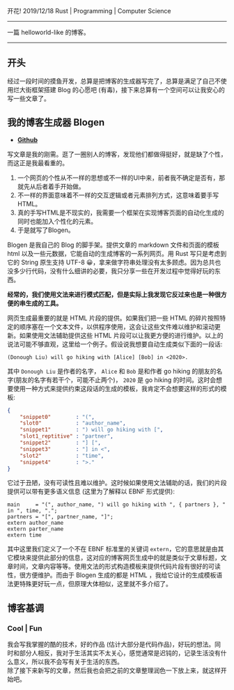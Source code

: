 开花!
2019/12/18
Rust | Programming | Computer Science

---

一篇 helloworld-like 的博客。

---

## 开头

经过一段时间的摸鱼开发，总算是把博客的生成器写完了，总算是满足了自己不使用烂大街框架搭建 Blog 的心愿吧 (有毒)，接下来总算有一个空间可以让我安心的写一些文章了。

## 我的博客生成器 Blogen  

+ [**Github**](https://github.com/ldm0/blogen)

写文章是我的刚需。逛了一圈别人的博客，发现他们都做得挺好，就是缺了个性，而这正是我最看重的。

1. 一个网页的个性从不一样的思想或不一样的UI中来，前者我不确定是否有，那就先从后者着手开始做。  
2. 不一样的界面意味着不一样的交互逻辑或者元素排列方式，这意味着要手写 HTML。  
3. 真的手写HTML是不现实的，我需要一个框架在实现博客页面的自动化生成的同时也能加入个性化的元素。  
4. 于是就写了Blogen。  

Blogen 是我自己的 Blog 的脚手架。提供文章的 markdown 文件和页面的模板 html 以及一些元数据，它能自动的生成博客的一系列网页。用 Rust 写只是考虑到它的 String 原生支持 UTF-8 😀，拿来做字符串处理没有太多顾虑。因为总共也没多少行代码，没有什么细讲的必要，我只分享一些在开发过程中觉得好玩的东西。  

**经常的，我们使用文法来进行模式匹配，但是实际上我发现它反过来也是一种很方便的串生成的工具。**

网页生成最重要的就是 HTML 片段的提供。如果我们把一些 HTML 的碎片按照特定的顺序塞在一个文本文件，以供程序使用，这会让这些文件难以维护和滚动更新。如果使用文法辅助提供这些 HTML 片段可以让我更方便的进行维护。以上的说法可能不够直观，这里给一个例子。假设说我想要自动生成类似下面的一段话:  

```
(Donough Liu) will go hiking with [Alice] [Bob] in <2020>.
```  

其中 `Donough Liu` 是作者的名字， `Alice` 和 `Bob` 是和作者 go hiking 的朋友的名字(朋友的名字有若干个，可能不止两个)， `2020` 是 go hiking 的时间。这时会想要使用一种方式来提供约束这段话的生成的模板，我肯定不会想要这样的形式的模板:  

```json
{
    "snippet0"        : "(",
    "slot0"           : "author_name",
    "snippet1"        : ") will go hiking with [",
    "slot1_reptitive" : "partner",
    "snippet2"        : "] [",
    "snippet3"        : "] in <",
    "slot2"           : "time",
    "snippet4"        : ">."
}
```
它过于丑陋，没有可读性且难以维护。这时候如果使用文法辅助的话，我们的片段提供可以带有更多语义信息 (这里为了解释以 EBNF 形式提供):

```ebnf
main     = "(", author_name, ") will go hiking with ", { partners }, " in ", time, ".";
partners = "[", partner_name, "]";
extern author_name
extern parter_name
extern time
```

其中这里我们定义了一个不在 EBNF 标准里的关键词 `extern`，它的意思就是由其它模块来提供此部分的信息，这对应的博客网页生成中的就是类似于文章标题，文章时间，文章内容等等。使用文法的形式构造模板来提供代码片段有很好的可读性，很方便维护。而由于 Blogen 生成的都是 HTML ，我给它设计的生成模板语法更特殊更好玩一点，但原理大体相似，这里就不多介绍了。

## 博客基调

### **Cool | Fun**  

我会写我掌握的酷的技术，好的作品 (估计大部分是代码作品)，好玩的想法。同时和部分人相反，我对于生活其实不太关心，感觉通常是迟钝的，记录生活没有什么意义，所以我不会写有关于生活的东西。  
除了接下来新写的文章，然后我也会把之前的文章整理润色一下放上来，就这样开始吧。